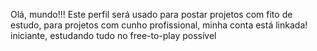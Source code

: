 Olá, mundo!!!
Este perfil será usado para postar projetos com fito de estudo, para projetos com cunho profissional, minha conta está linkada!
iniciante, estudando tudo no free-to-play possível
